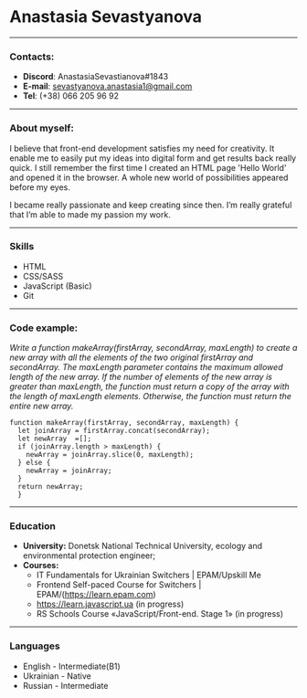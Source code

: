 # Anastasia Sevastyanova
---
### Contacts:
- __Discord__: AnastasiaSevastianova#1843
- __E-mail__: sevastyanova.anastasia1@gmail.com
- __Tel__: (+38) 066 205 96 92
---
### About myself:
I believe that  front-end development satisfies my need for creativity. It enable me to easily put my ideas into digital form and get results back really quick. I still remember the first time I created an HTML page 'Hello World' and opened it in the browser. A whole new world of possibilities appeared before my eyes.

I became really passionate and keep creating since then. I’m really grateful that I’m able to  made my passion my work.
 
---
### Skills
- HTML
- CSS/SASS
- JavaScript (Basic)
- Git
 
---
### Code example:
_Write a function makeArray(firstArray, secondArray, maxLength) to create a new array with all the elements of the two original firstArray and secondArray. The maxLength parameter contains the maximum allowed length of the new array.
If the number of elements of the new array is greater than maxLength, the function must return a copy of the array with the length of maxLength elements. Otherwise, the function must return the entire new array._

```
function makeArray(firstArray, secondArray, maxLength) {
  let joinArray = firstArray.concat(secondArray);
  let newArray  =[];
  if (joinArray.length > maxLength) {
    newArray = joinArray.slice(0, maxLength);
  } else {
    newArray = joinArray;
  }
  return newArray;
  }
  ```

---
### Education
* __University:__ Donetsk National Technical University, ecology and environmental protection engineer;
* __Courses:__
    - IT Fundamentals for Ukrainian Switchers | EPAM/Upskill Me
    - Frontend Self-paced Course for Switchers | EPAM/(https://learn.epam.com)
    - https://learn.javascript.ua (in progress)
    - RS Schools Course «JavaScript/Front-end. Stage 1» (in progress)

---
### Languages
- English - Intermediate(B1)
- Ukrainian - Native
- Russian - Intermediate


